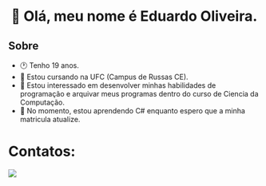 # <p align="center">👋 Olá, meu nome é Eduardo Oliveira.</p>
## Sobre
- 🕐 Tenho 19 anos.
- 📘 Estou cursando na UFC (Campus de Russas CE).
- 👀 Estou interessado em desenvolver minhas habilidades de programação e arquivar meus programas dentro do curso de Ciencia da Computação.
- 🌱 No momento, estou aprendendo C# enquanto espero que a minha matricula atualize.

# Contatos: 
<a href= "ed.wardolivacap@gmail.com"><image src = "https://img.shields.io/badge/Gmail-D14836?style=for-the-badge&logo=gmail&logoColor=white"></image></a>

<!---
skysnowflok/skysnowflok is a ✨ special ✨ repository because its `README.md` (this file) appears on your GitHub profile.
You can click the Preview link to take a look at your changes.
--->
